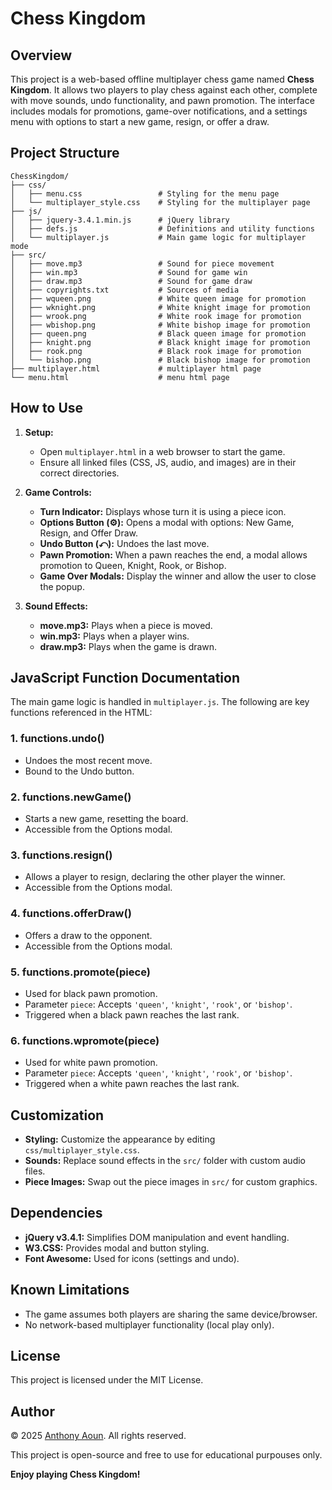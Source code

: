 # Chess Kingdom

## Overview
This project is a web-based offline multiplayer chess game named **Chess Kingdom**. It allows two players to play chess against each other, complete with move sounds, undo functionality, and pawn promotion. The interface includes modals for promotions, game-over notifications, and a settings menu with options to start a new game, resign, or offer a draw.

## Project Structure

```
ChessKingdom/
├── css/
│   ├── menu.css                 # Styling for the menu page
│   └── multiplayer_style.css    # Styling for the multiplayer page
├── js/
│   ├── jquery-3.4.1.min.js      # jQuery library
│   ├── defs.js                  # Definitions and utility functions
│   └── multiplayer.js           # Main game logic for multiplayer mode
├── src/
│   ├── move.mp3                 # Sound for piece movement
│   ├── win.mp3                  # Sound for game win
│   ├── draw.mp3                 # Sound for game draw
│   ├── copyrights.txt           # Sources of media
│   ├── wqueen.png               # White queen image for promotion
│   ├── wknight.png              # White knight image for promotion
│   ├── wrook.png                # White rook image for promotion
│   ├── wbishop.png              # White bishop image for promotion
│   ├── queen.png                # Black queen image for promotion
│   ├── knight.png               # Black knight image for promotion
│   ├── rook.png                 # Black rook image for promotion
│   └── bishop.png               # Black bishop image for promotion
├── multiplayer.html             # multiplayer html page
└── menu.html                    # menu html page
```

## How to Use

1. **Setup:**
   - Open `multiplayer.html` in a web browser to start the game.
   - Ensure all linked files (CSS, JS, audio, and images) are in their correct directories.

2. **Game Controls:**
   - **Turn Indicator:** Displays whose turn it is using a piece icon.
   - **Options Button (⚙️):** Opens a modal with options: New Game, Resign, and Offer Draw.
   - **Undo Button (⤺):** Undoes the last move.
   - **Pawn Promotion:** When a pawn reaches the end, a modal allows promotion to Queen, Knight, Rook, or Bishop.
   - **Game Over Modals:** Display the winner and allow the user to close the popup.

3. **Sound Effects:**
   - **move.mp3:** Plays when a piece is moved.
   - **win.mp3:** Plays when a player wins.
   - **draw.mp3:** Plays when the game is drawn.

## JavaScript Function Documentation

The main game logic is handled in `multiplayer.js`. The following are key functions referenced in the HTML:

### 1. **functions.undo()**
   - Undoes the most recent move.
   - Bound to the Undo button.

### 2. **functions.newGame()**
   - Starts a new game, resetting the board.
   - Accessible from the Options modal.

### 3. **functions.resign()**
   - Allows a player to resign, declaring the other player the winner.
   - Accessible from the Options modal.

### 4. **functions.offerDraw()**
   - Offers a draw to the opponent.
   - Accessible from the Options modal.

### 5. **functions.promote(piece)**
   - Used for black pawn promotion.
   - Parameter `piece`: Accepts `'queen'`, `'knight'`, `'rook'`, or `'bishop'`.
   - Triggered when a black pawn reaches the last rank.

### 6. **functions.wpromote(piece)**
   - Used for white pawn promotion.
   - Parameter `piece`: Accepts `'queen'`, `'knight'`, `'rook'`, or `'bishop'`.
   - Triggered when a white pawn reaches the last rank.

## Customization

- **Styling:** Customize the appearance by editing `css/multiplayer_style.css`.
- **Sounds:** Replace sound effects in the `src/` folder with custom audio files.
- **Piece Images:** Swap out the piece images in `src/` for custom graphics.

## Dependencies

- **jQuery v3.4.1:** Simplifies DOM manipulation and event handling.
- **W3.CSS:** Provides modal and button styling.
- **Font Awesome:** Used for icons (settings and undo).

## Known Limitations

- The game assumes both players are sharing the same device/browser.
- No network-based multiplayer functionality (local play only).


## License
This project is licensed under the MIT License.

## Author
© 2025 [Anthony Aoun](https://github.com/Anthony-Aoun). All rights reserved.

This project is open-source and free to use for educational purpouses only.

**Enjoy playing Chess Kingdom!**
